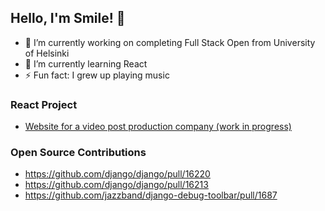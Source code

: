 ## Hello, I'm Smile! 👋

- 🔭 I’m currently working on completing Full Stack Open from University of Helsinki
- 🌱 I’m currently learning React
- ⚡ Fun fact: I grew up playing music

### React Project
- [Website for a video post production company (work in progress)](https://github.com/Yuzulix/NabePeroVideo)

### Open Source Contributions 
- https://github.com/django/django/pull/16220
- https://github.com/django/django/pull/16213
- https://github.com/jazzband/django-debug-toolbar/pull/1687

<!--- 
- 👯 I’m looking to collaborate on ...
- 🤔 I’m looking for help with ...
- 💬 Ask me about ...
- 📫 How to reach me: ...
- 😄 Pronouns: ...
 --->

